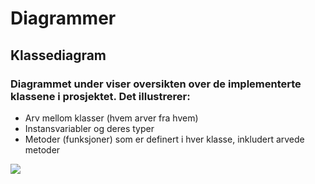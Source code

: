 # Diagrammer

## Klassediagram

### Diagrammet under viser oversikten over de implementerte klassene i prosjektet. Det illustrerer:

- Arv mellom klasser (hvem arver fra hvem)
- Instansvariabler og deres typer
- Metoder (funksjoner) som er definert i hver klasse, inkludert arvede metoder

![](Diagrams/UMLClassDiagram.svg)
